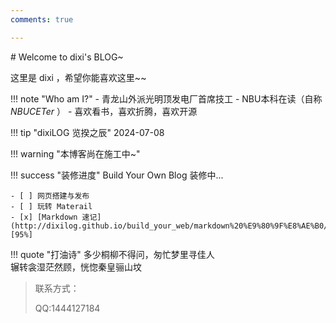 ```yaml
---
comments: true

---
```

<div id="progress-container">
  <div id="progress-bar"></div>
</div>
# Welcome to dixi's BLOG~

这里是 dixi ，希望你能喜欢这里~~

!!! note "Who am I?"
    - 青龙山外派光明顶发电厂首席技工
    - NBU本科在读（自称 *NBUCETer* ）
    - 喜欢看书，喜欢折腾，喜欢开源

!!! tip "dixiLOG 览揆之辰"
    2024-07-08

!!! warning "本博客尚在施工中~"

!!! success "装修进度"
    Build Your Own Blog 装修中...

    - [ ] 网页搭建与发布
    - [ ] 玩转 Materail 
    - [x] [Markdown 速记](http://dixilog.github.io/build_your_web/markdown%20%E9%80%9F%E8%AE%B0/) [95%]


!!! quote "打油诗"
    多少桐柳不得问，匆忙梦里寻佳人  
    辗转衾湿茫然顾，恍惚秦皇骊山坟

> 联系方式：
> 
> QQ:1444127184
> 